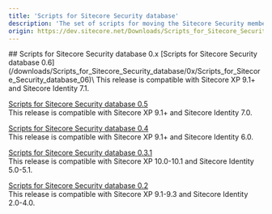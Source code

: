 ```yaml
---
title: 'Scripts for Sitecore Security database'
description: 'The set of scripts for moving the Sitecore Security membership provider from the Core to an individual or existing database. For security reasons use Sitecore Identity 7.0 or later.'
origin: https://dev.sitecore.net/Downloads/Scripts_for_Sitecore_Security_database
---
```


<Card variant='outlineRaised' px={0} mb={8}>
<CardHeader>
## Scripts for Sitecore Security database 0.x
</CardHeader>
<CardBody>
[Scripts for Sitecore Security database 0.6](/downloads/Scripts_for_Sitecore_Security_database/0x/Scripts_for_Sitecore_Security_database_06)\
This release is compatible with Sitecore XP 9.1+ and Sitecore Identity 7.1.

[Scripts for Sitecore Security database 0.5](/downloads/Scripts_for_Sitecore_Security_database/0x/Scripts_for_Sitecore_Security_database_05)\
This release is compatible with Sitecore XP 9.1+ and Sitecore Identity 7.0.

[Scripts for Sitecore Security database 0.4](/downloads/Scripts_for_Sitecore_Security_database/0x/Scripts_for_Sitecore_Security_database_04)\
This release is compatible with Sitecore XP 9.1+ and Sitecore Identity 6.0.

[Scripts for Sitecore Security database 0.3.1](/downloads/Scripts_for_Sitecore_Security_database/0x/Scripts_for_Sitecore_Security_database_031)\
This release is compatible with Sitecore XP 10.0-10.1 and Sitecore Identity 5.0-5.1.

[Scripts for Sitecore Security database 0.2](/downloads/Scripts_for_Sitecore_Security_database/0x/Scripts_for_Sitecore_Security_database_02)\
This release is compatible with Sitecore XP 9.1-9.3 and Sitecore Identity 2.0-4.0.

</CardBody>          
</Card>

